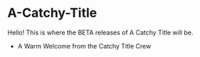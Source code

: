 # A-Catchy-Title
Hello! This is where the BETA releases of A Catchy Title will be.
- A Warm Welcome from the Catchy Title Crew
